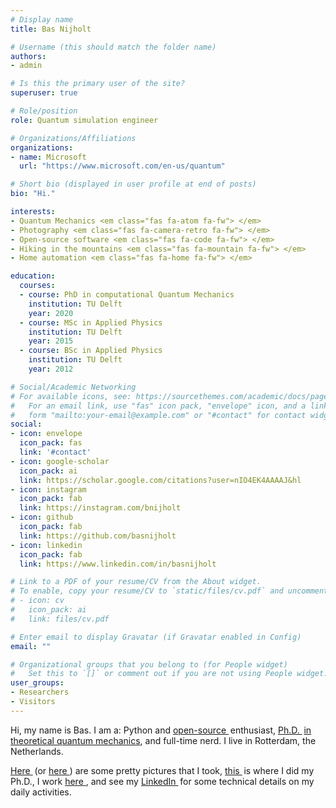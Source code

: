 ```yaml
---
# Display name
title: Bas Nijholt

# Username (this should match the folder name)
authors:
- admin

# Is this the primary user of the site?
superuser: true

# Role/position
role: Quantum simulation engineer

# Organizations/Affiliations
organizations:
- name: Microsoft
  url: "https://www.microsoft.com/en-us/quantum"

# Short bio (displayed in user profile at end of posts)
bio: "Hi."

interests:
- Quantum Mechanics <em class="fas fa-atom fa-fw"> </em>
- Photography <em class="fas fa-camera-retro fa-fw"> </em>
- Open-source software <em class="fas fa-code fa-fw"> </em>
- Hiking in the mountains <em class="fas fa-mountain fa-fw"> </em>
- Home automation <em class="fas fa-home fa-fw"> </em>

education:
  courses:
  - course: PhD in computational Quantum Mechanics
    institution: TU Delft
    year: 2020
  - course: MSc in Applied Physics
    institution: TU Delft
    year: 2015
  - course: BSc in Applied Physics
    institution: TU Delft
    year: 2012

# Social/Academic Networking
# For available icons, see: https://sourcethemes.com/academic/docs/page-builder/#icons
#   For an email link, use "fas" icon pack, "envelope" icon, and a link in the
#   form "mailto:your-email@example.com" or "#contact" for contact widget.
social:
- icon: envelope
  icon_pack: fas
  link: '#contact'
- icon: google-scholar
  icon_pack: ai
  link: https://scholar.google.com/citations?user=nIO4EK4AAAAJ&hl
- icon: instagram
  icon_pack: fab
  link: https://instagram.com/bnijholt
- icon: github
  icon_pack: fab
  link: https://github.com/basnijholt
- icon: linkedin
  icon_pack: fab
  link: https://www.linkedin.com/in/basnijholt

# Link to a PDF of your resume/CV from the About widget.
# To enable, copy your resume/CV to `static/files/cv.pdf` and uncomment the lines below.
# - icon: cv
#   icon_pack: ai
#   link: files/cv.pdf

# Enter email to display Gravatar (if Gravatar enabled in Config)
email: ""

# Organizational groups that you belong to (for People widget)
#   Set this to `[]` or comment out if you are not using People widget.
user_groups:
- Researchers
- Visitors
---
```


Hi, my name is Bas. I am a: Python and [open-source <em class="fab fa-github fa-fw" style="margin-right: 0.2em;"> </em>](https://github.com/basnijholt) enthusiast, [Ph.D. <em class="fa fa-graduation-cap fa-fw" style="margin-right: 0.2em;"> </em> in theoretical quantum mechanics](https://github.com/basnijholt/thesis), and full-time nerd. I live in Rotterdam, the Netherlands.

[Here <em class="fab fa-instagram fa-fw" style="margin-right: 0.2em;"> </em>](http://instagram.com/bnijholt) (or [here <em class="fab fa-500px fa-fw"> </em>](https://500px.com/basnijholt)) are some pretty pictures that I took, [this <em class="fa fa-university fa-fw" style="margin-right: 0.2em;"> </em>](http://quantumtinkerer.tudelft.nl/) is where I did my Ph.D., I work [here <em class="fab fa-microsoft fa-fw"> </em>](https://www.microsoft.com/en-us/quantum), and see my [LinkedIn <em class="fab fa-linkedin fa-fw" style="margin-right: 0.2em;"> </em>](https://www.linkedin.com/in/basnijholt) for some technical details on my daily activities.
